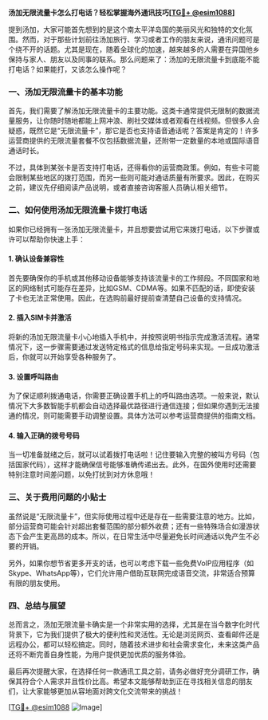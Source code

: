**汤加无限流量卡怎么打电话？轻松掌握海外通讯技巧[[TG💪+ @esim1088](https://t.me/s/esim1088)]**

提到汤加，大家可能首先想到的是这个南太平洋岛国的美丽风光和独特的文化氛围。然而，对于那些计划前往汤加旅行、学习或者工作的朋友来说，通讯问题可是个绕不开的话题。尤其是现在，随着全球化的加速，越来越多的人需要在异国他乡保持与家人、朋友以及同事的联系。那么问题来了：汤加的无限流量卡到底能不能打电话？如果能打，又该怎么操作呢？

### 一、汤加无限流量卡的基本功能

首先，我们需要了解汤加无限流量卡的主要功能。这类卡通常提供无限制的数据流量服务，让你随时随地都能上网冲浪、刷社交媒体或者观看在线视频。但很多人会疑惑，既然它是“无限流量卡”，那它是否也支持语音通话呢？答案是肯定的！许多运营商提供的无限流量套餐不仅包括数据流量，还附带一定数量的本地或国际语音通话时长。

不过，具体到某张卡是否支持打电话，还得看你的运营商政策。例如，有些卡可能会限制某些地区的拨打范围，而另一些则可能对通话质量有所要求。因此，在购买之前，建议先仔细阅读产品说明，或者直接咨询客服人员确认相关细节。

### 二、如何使用汤加无限流量卡拨打电话

如果你已经拥有一张汤加无限流量卡，并且想要尝试用它来拨打电话，以下步骤或许可以帮助你快速上手：

#### 1. 确认设备兼容性

首先要确保你的手机或其他移动设备能够支持该流量卡的工作频段。不同国家和地区的网络制式可能存在差异，比如GSM、CDMA等。如果不匹配的话，即使安装了卡也无法正常使用。因此，在选购前最好提前查清楚自己设备的支持情况。

#### 2. 插入SIM卡并激活

将新的汤加无限流量卡小心地插入手机中，并按照说明书指示完成激活流程。通常情况下，这一步骤需要通过发送特定格式的信息给指定号码来实现。一旦成功激活后，你就可以开始享受各种服务了。

#### 3. 设置呼叫路由

为了保证顺利拨通电话，你需要正确设置手机上的呼叫路由选项。一般来说，默认情况下大多数智能手机都会自动选择最优路径进行通信连接；但如果你遇到无法接通的情况，则可能需要手动调整设置。具体方法可以参考运营商提供的指南文档。

#### 4. 输入正确的拨号号码

当一切准备就绪之后，就可以试着拨打电话啦！记住要输入完整的被叫方号码（包括国家代码），这样才能确保信号能够准确传递出去。此外，在国外使用时还需要特别注意时间差问题，以免打扰到对方休息哦！

### 三、关于费用问题的小贴士

虽然说是“无限流量卡”，但实际使用过程中还是存在一些需要注意的地方。比如，部分运营商可能会针对超出套餐范围的部分额外收费；还有一些特殊场合如漫游状态下会产生更高昂的成本。所以，在日常生活中尽量避免长时间通话以免产生不必要的开销。

另外，如果你想节省更多开支的话，也可以考虑下载一些免费VoIP应用程序（如Skype、WhatsApp等），它们允许用户借助互联网完成语音交流，非常适合预算有限的朋友使用。

### 四、总结与展望

总而言之，汤加无限流量卡确实是一个非常实用的选择，尤其是在当今数字化时代背景下，它为我们提供了极大的便利性和灵活性。无论是浏览网页、查看邮件还是远程办公，都可以轻松搞定。同时，随着技术进步和社会需求变化，未来这类产品还将不断完善自身性能，为用户提供更加优质的服务体验。

最后再次提醒大家，在选择任何一款通讯工具之前，请务必做好充分调研工作，确保其符合个人需求并且性价比高。希望本文能够帮助到正在寻找相关信息的朋友们，让大家能够更加从容地面对跨文化交流带来的挑战！

[[TG💪+ @esim1088](https://t.me/s/esim1088) ![Image](https://i.postimg.cc/4NQfJmqS/Snipaste-2025-05-13-00-14-12.png)]